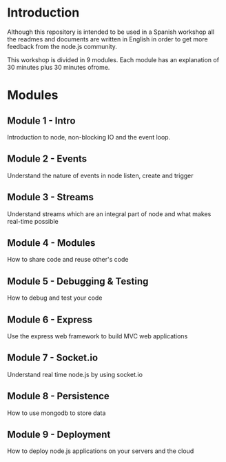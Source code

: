 # Introduction

Although this repository is intended to be used in a Spanish workshop all the readmes and documents are written in English in order to get more feedback from the node.js community.

This workshop is divided in 9 modules. Each module has an explanation of 30 minutes plus 30 minutes ofrome.

# Modules

## Module 1 - Intro
Introduction to node, non-blocking IO and the event loop.

## Module 2 - Events
Understand the nature of events in node listen, create and trigger

## Module 3 - Streams
Understand streams which are an integral part of node and what makes real-time possible

## Module 4 - Modules
How to share code and reuse other's code

## Module 5 - Debugging & Testing
How to debug and test your code

## Module 6 - Express
Use the express web framework to build MVC web applications

## Module 7 - Socket.io
Understand real time node.js by using socket.io

## Module 8 - Persistence
How to use mongodb to store data

## Module 9 - Deployment
How to deploy node.js applications on your servers and the cloud